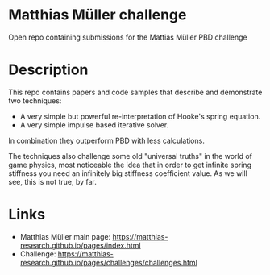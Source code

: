# Matthias Müller challenge
Open repo containing submissions for the Mattias Müller PBD challenge

# Description
This repo contains papers and code samples that describe and demonstrate two techniques: 

 - A very simple but powerful re-interpretation of Hooke's spring equation.
 - A very simple impulse based iterative solver.

In combination they outperform PBD with less calculations.

The techniques also challenge some old "universal truths" in the world of game physics,
most noticeable the idea that in order to get infinite spring stiffness you need an infinitely
big stiffness coefficient value. As we will see, this is not true, by far.

# Links
 - Matthias Müller main page: https://matthias-research.github.io/pages/index.html
 - Challenge: https://matthias-research.github.io/pages/challenges/challenges.html
